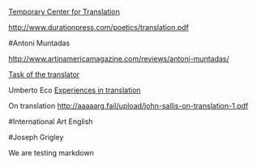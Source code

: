 [Temporary Center for Translation](http://www.newmuseum.org/exhibitions/view/temporary-center-for-translation)


http://www.durationpress.com/poetics/translation.pdf

#Antoni Muntadas

http://www.artinamericamagazine.com/reviews/antoni-muntadas/ 

[Task of the translator](http://users.clas.ufl.edu/burt/deconstructionandnewmediatheory/walterbenjamintasktranslator.pdf)


Umberto Eco 
[Experiences in translation](http://aaaaarg.fail/upload/umberto-eco-experiences-in-translation.pdf)

On translation
http://aaaaarg.fail/upload/john-sallis-on-translation-1.pdf 

#International Art English



#Joseph Grigley


We are testing markdown